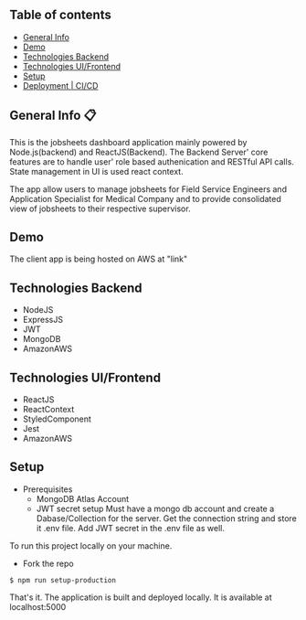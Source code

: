 ## Table of contents

- [ General Info ](#general-info)
- [ Demo ](#demo)
- [ Technologies Backend](#technologies)
- [ Technologies UI/Frontend](#technologies_ui)
- [ Setup ](#setup)
- [ Deployment | CI/CD ](#deployment)

## General Info :clipboard:

This is the jobsheets dashboard application mainly powered by Node.js(backend) and ReactJS(Backend). The Backend Server' core features are to handle user' role based authenication and RESTful API calls. State management in UI is used react context.

The app allow users to manage jobsheets for Field Service Engineers and Application Specialist for Medical Company and to provide consolidated view of jobsheets to their respective supervisor.

## Demo

The client app is being hosted on AWS at "link"

## Technologies Backend

- NodeJS
- ExpressJS
- JWT
- MongoDB
- AmazonAWS

## Technologies UI/Frontend

- ReactJS
- ReactContext
- StyledComponent
- Jest
- AmazonAWS

## Setup

- Prerequisites
  - MongoDB Atlas Account
  - JWT secret setup
    Must have a mongo db account and create a Dabase/Collection for the server. Get the connection string and store it .env file. Add JWT secret in the .env file as well.

To run this project locally on your machine.

- Fork the repo

```
$ npm run setup-production

```

That's it. The application is built and deployed locally. It is available at localhost:5000
